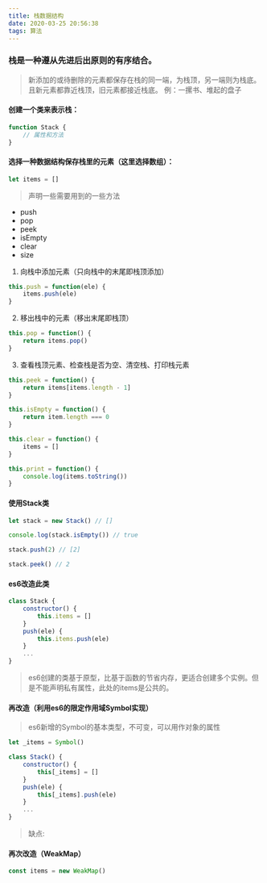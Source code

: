 ```yaml
---
title: 栈数据结构
date: 2020-03-25 20:56:38
tags: 算法
---
```


### 栈是一种遵从先进后出原则的有序结合。

> 新添加的或待删除的元素都保存在栈的同一端，为栈顶，另一端则为栈底。且新元素都靠近栈顶，旧元素都接近栈底。
> 例：一摞书、堆起的盘子

#### 创建一个类来表示栈：

```javascript
function Stack {
    // 属性和方法
}
```
#### 选择一种数据结构保存栈里的元素（这里选择数组）：

```javascript
let items = []
```
> 声明一些需要用到的一些方法
- push
- pop
- peek
- isEmpty
- clear
- size

1. 向栈中添加元素（只向栈中的末尾即栈顶添加）

```javascript
this.push = function(ele) {
    items.push(ele)
}
```

2. 移出栈中的元素（移出末尾即栈顶）

```javascript
this.pop = function() {
    return items.pop()
}
```
3. 查看栈顶元素、检查栈是否为空、清空栈、打印栈元素

```javascript
this.peek = function() {
    return items[items.length - 1]
}

this.isEmpty = function() {
    return item.length === 0
}

this.clear = function() {
    items = []
}

this.print = function() {
    console.log(items.toString())
}
```

#### 使用Stack类

```js
let stack = new Stack() // []

console.log(stack.isEmpty()) // true

stack.push(2) // [2]

stack.peek() // 2
```

#### es6改造此类

```js
class Stack {
    constructor() {
        this.items = []
    }
    push(ele) {
        this.items.push(ele)
    }
    ...
}
```
> es6创建的类基于原型，比基于函数的节省内存，更适合创建多个实例。但是不能声明私有属性，此处的items是公共的。

#### 再改造（利用es6的限定作用域Symbol实现）

> es6新增的Symbol的基本类型，不可变，可以用作对象的属性
```js
let _items = Symbol()

class Stack() {
    constructor() {
        this[_items] = []
    }
    push(ele) {
        this[_items].push(ele)
    }
    ...
}
```
> 缺点:

#### 再次改造（WeakMap）

```js
const items = new WeakMap()

```